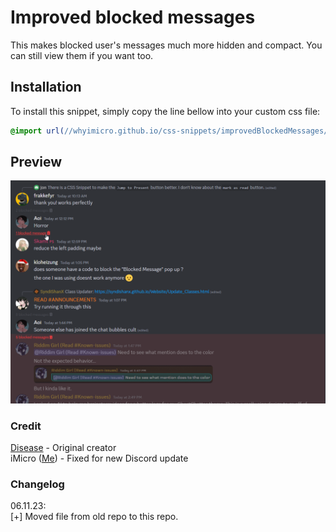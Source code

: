 # Improved blocked messages
This makes blocked user's messages much more hidden and compact. You can still view them if you want too.
## Installation
To install this snippet, simply copy the line bellow into your custom css file:
```css
@import url(//whyimicro.github.io/css-snippets/improvedBlockedMessages/import.css);
```
## Preview
![image](https://raw.githubusercontent.com/WhyiMicro/css-snippets/main/_previews/improvedBlockedMessages.png)
### Credit
[Disease](https://github.com/maenDisease) - Original creator <br>
iMicro ([Me](https://github.com/WhyiMicro)) - Fixed for new Discord update <br>
### Changelog
06.11.23: <br>
[+] Moved file from old repo to this repo.
